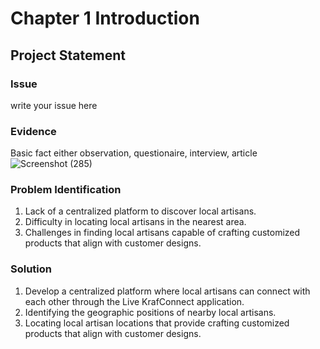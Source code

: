 # Chapter 1 Introduction
## Project Statement
### Issue
write your issue here

### Evidence
Basic fact either observation, questionaire, interview, article
![Screenshot (285)](https://github.com/addff/2310-CSP600/assets/139905310/eb759527-39e3-4eb6-a24b-f9e45e7d3c89)



### Problem Identification
1. Lack of a centralized platform to discover local artisans.
2. Difficulty in locating local artisans in the nearest area.
3. Challenges in finding local artisans capable of crafting customized products that align with customer designs.

### Solution
1. Develop a centralized platform where local artisans can connect with each other through the Live KrafConnect application.
2. Identifying the geographic positions of nearby local artisans.
3. Locating local artisan locations that provide crafting customized products that align with customer designs.


